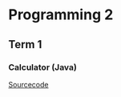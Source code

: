 # Programming 2


## Term 1

### Calculator (Java)



[Sourcecode](https://Cosmaniac.github.io/Portfolio2018_2019/JavaScannerCalculator)

